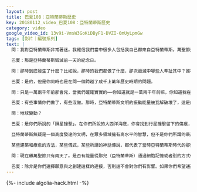 ```yaml
---
layout: post
title: 巴夏108：亞特蘭蒂斯歷史
key: 20180112_video_巴夏108：亞特蘭蒂斯歷史
category: video
google_video_id: 13v9i-VmsW3GoKiDByF1-DVZI-0mUyLpmGw
tags: [影片｜編號系列]
text: |
  問：我對亞特蘭蒂斯非常著迷。我確信我們當中很多人包括我自己都來自亞特蘭蒂斯。萬聖節是…

  巴夏：那是亞特蘭蒂斯毀滅前一天的紀念日。

  問：那時到底發生了什麼？比如說，那時的我們都做了什麼，那次毀滅中哪些人牽扯其中？誰在幫我們誰又在袖手旁觀？因為我們知道我們當時在和其他種族聯繫，而且他們幫助過我們。

  巴夏：是的，但是你同時也是在問一個跨越了成千上萬年歷史時期的問題。

  問：只是一萬兩千年前那會兒，當我們確確實實的⋯⋯你知道就是一萬兩千年前嘛，你知道我在說什麼（亞特蘭蒂斯毀滅的時期），想弄清楚那時我們做了什麼⋯⋯

  巴夏：有些事情你們做了，有些沒做。那時，亞特蘭蒂斯文明的振動能量被瓦解破壞了，這是由於眾多派系和極性的存在所引起的，從這個意義上，你可以說正是因為在能量振動被破壞的情況下，那些存有們自己吸引招致了文明毀滅的現實實相。

  問：地球變動？

  巴夏：是你們所說的「隕星撞擊」。在你們所說的大西洋海底，你會找到行星撞擊留下的傷痕，儘管之前很多自然和地質的災害同樣也發生了，但是最終是撞擊引起的巨大海嘯將亞特蘭蒂斯文明抹去，基本上只留下你們現在所說的加勒比群島作為文明遺蹟。能理解嗎？

  亞特蘭蒂斯無疑是一個高度發達的文明，在眾多領域擁有高水平的智慧，但不是你們所謂的最高文明層次，他們經常和其他文明的生命形式保持頻繁交流和直接的互動，但是，他們的確擁有大量知識。在你們星球上其他文化裡所存留下來的，大多可以追溯到亞特蘭蒂斯的知識。

  某些建築和療愈的方法，某些儀式，某些所謂的神話傳說，都代表了當時亞特蘭蒂斯時代的那些事情。現在，你們在某種程度上說在一個完整循環中回來了，很多很多原來的亞特蘭蒂斯人在轉世回來，特別是轉世到歐洲和美洲，從而給他們自己一個再來一次的機會，來決定是否想重蹈覆轍，抑或這一次改變自己的內在，從毀滅循環中重生。所以是你們給自己留下的標記和信息，來提醒自己過去發生了什麼，從而決定要不要再發生同樣的事情（毀滅）。

  問：現在離萬聖節只有兩天了。是否有能量從那兒（亞特蘭蒂斯）通過細胞記憶或者別的方式傳過來影響著我們嗎？

  巴夏：除非是你們選擇願意與之創建這樣的連接，否則這不會對你們有影響。如果你們希望通過萬聖節來表達你們對亞特蘭蒂斯文明所經歷的道路的致敬，那麼就只管帶給它崇敬，帶給它承諾，帶給它改變。崇敬它，讓那些經歷體現出價值，從中學到教訓，然後不要重蹈覆轍了。
---
```


{%- include algolia-hack.html -%}
